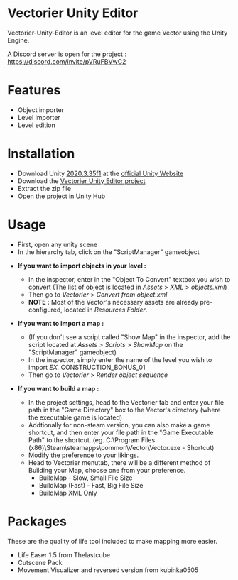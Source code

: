 # Vectorier Unity Editor
Vectorier-Unity-Editor is an level editor for the game Vector using the Unity Engine.

A Discord server is open for the project : https://discord.com/invite/pVRuFBVwC2

# Features
 * Object importer
 * Level importer
 * Level edition

# Installation
 * Download Unity [2020.3.35f1](https://download.unity3d.com/download_unity/18e4db7a9996/Windows64EditorInstaller/UnitySetup64-2020.3.35f1.exe) at the [official Unity Website](https://unity3d.com/get-unity/download/archive)
 * Download the [Vectorier Unity Editor project](https://github.com/FlipThoseTitle/Vectorier-Unity-Editor/archive/refs/heads/main.zip)
 * Extract the zip file
 * Open the project in Unity Hub
 
# Usage
 * First, open any unity scene
 * In the hierarchy tab, click on the "ScriptManager" gameobject
 - **If you want to import objects in your level :**
    * In the inspector, enter in the "Object To Convert" textbox you wish to convert (The list of object is located in *Assets* > *XML* > *objects.xml*)
    * Then go to *Vectorier* > *Convert from object.xml*
    * **NOTE :** Most of the Vector's necessary assets are already pre-configured, located in *Resources Folder*.
    
 - **If you want to import a map :**
    * (If you don't see a script called "Show Map" in the inspector, add the script located at *Assets* > *Scripts* > *ShowMap* on the "ScriptManager" gameobject)
    * In the inspector, simply enter the name of the level you wish to import
       *EX.* CONSTRUCTION_BONUS_01
    * Then go to *Vectorier* > *Render object sequence*
    
 - **If you want to build a map :**
    * In the project settings, head to the Vectorier tab and enter your file path in the "Game Directory" box to the Vector's directory (where the executable game is located)
    * Addtionally for non-steam version, you can also make a game shortcut, and then enter your file path in the "Game Executable Path" to the shortcut. (eg. C:\Program Files (x86)\Steam\steamapps\common\Vector\Vector.exe - Shortcut)
    * Modify the preference to your likings.
    - Head to Vectorier menutab, there will be a different method of Building your Map, choose one from your preference.
      * BuildMap - Slow, Small File Size
      * BuildMap (Fast) - Fast, Big File Size
      * BuildMap XML Only

# Packages
These are the quality of life tool included to make mapping more easier.
 * Life Easer 1.5 from Thelastcube
 * Cutscene Pack
 * Movement Visualizer and reversed version from kubinka0505
